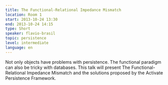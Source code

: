 ```yaml
---
title: The Functional-Relational Impedance Mismatch
location: Room 1
start: 2013-10-24 13:30
end: 2013-10-24 14:15
type: Short
speaker: flavio-brasil
topic: persistence
level: intermediate
language: en
---
```


Not only objects have problems with persistence. The functional paradigm can also be tricky with databases. This talk will present The Functional-Relational Impedance Mismatch and the solutions proposed by the Activate Persistence Framework.

